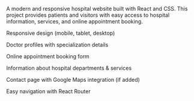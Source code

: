 A modern and responsive hospital website built with React and CSS. This project provides patients and visitors with easy access to hospital information, services, and online appointment booking.

Responsive design (mobile, tablet, desktop)

Doctor profiles with specialization details

Online appointment booking form

Information about hospital departments & services

Contact page with Google Maps integration (if added)

Easy navigation with React Router
